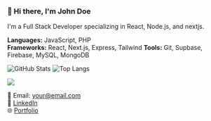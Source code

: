 ### 👋 Hi there, I'm John Doe
I'm a Full Stack Developer specializing in React, Node.js, and nextjs.

**Languages:** JavaScript, PHP  
**Frameworks:** React, Next.js, Express, Tailwind
**Tools:** Git, Supbase, Firebase, MySQL, MongoDB

![GitHub Stats](https://github-readme-stats.vercel.app/api?username=your-username&show_icons=true&theme=tokyonight)
![Top Langs](https://github-readme-stats.vercel.app/api/top-langs/?username=your-username&layout=compact&theme=tokyonight)

[![](https://github-readme-streak-stats.herokuapp.com/?user=your-username&theme=tokyonight)](https://git.io/streak-stats)

📧 Email: your@email.com  
💼 [LinkedIn](https://linkedin.com/in/yourprofile)  
🌐 [Portfolio](https://yourportfolio.com)


